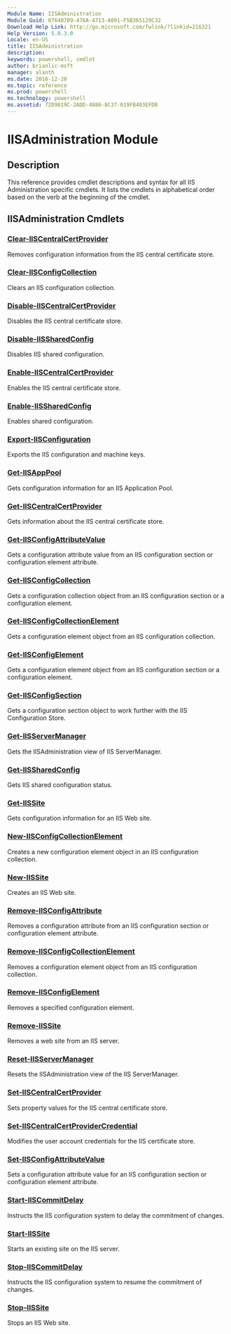 ```yaml
---
Module Name: IISAdministration
Module Guid: 07640789-476A-4713-A091-F5B365129C32
Download Help Link: http://go.microsoft.com/fwlink/?linkid=216321
Help Version: 5.0.3.0
Locale: en-US
title: IISAdministration
description: 
keywords: powershell, cmdlet
author: brianlic-msft
manager: alanth
ms.date: 2016-12-20
ms.topic: reference
ms.prod: powershell
ms.technology: powershell
ms.assetid: 72D9819C-2ADD-4886-8C37-019FB403EFDB
---
```


# IISAdministration Module
## Description
This reference provides cmdlet descriptions and syntax for all IIS Administration specific cmdlets. It lists the cmdlets in alphabetical order based on the verb at the beginning of the cmdlet.

## IISAdministration Cmdlets
### [Clear-IISCentralCertProvider](./Clear-IISCentralCertProvider.md)
Removes configuration information from the IIS central certificate store.

### [Clear-IISConfigCollection](./Clear-IISConfigCollection.md)
Clears an IIS configuration collection.

### [Disable-IISCentralCertProvider](./Disable-IISCentralCertProvider.md)
Disables the IIS central certificate store.

### [Disable-IISSharedConfig](./Disable-IISSharedConfig.md)
Disables IIS shared configuration.

### [Enable-IISCentralCertProvider](./Enable-IISCentralCertProvider.md)
Enables the IIS central certificate store.

### [Enable-IISSharedConfig](./Enable-IISSharedConfig.md)
Enables shared configuration.

### [Export-IISConfiguration](./Export-IISConfiguration.md)
Exports the IIS configuration and machine keys.

### [Get-IISAppPool](./Get-IISAppPool.md)
Gets configuration information for an IIS Application Pool.

### [Get-IISCentralCertProvider](./Get-IISCentralCertProvider.md)
Gets information about the IIS central certificate store.

### [Get-IISConfigAttributeValue](./Get-IISConfigAttributeValue.md)
Gets a configuration attribute value from an IIS configuration section or configuration element attribute.

### [Get-IISConfigCollection](./Get-IISConfigCollection.md)
Gets a configuration collection object from an IIS configuration section or a configuration element.

### [Get-IISConfigCollectionElement](./Get-IISConfigCollectionElement.md)
Gets a configuration element object from an IIS configuration collection.

### [Get-IISConfigElement](./Get-IISConfigElement.md)
Gets a configuration element object from an IIS configuration section or a configuration element.

### [Get-IISConfigSection](./Get-IISConfigSection.md)
Gets a configuration section object to work further with the IIS Configuration Store.

### [Get-IISServerManager](./Get-IISServerManager.md)
Gets the IISAdministration view of IIS ServerManager.

### [Get-IISSharedConfig](./Get-IISSharedConfig.md)
Gets IIS shared configuration status.

### [Get-IISSite](./Get-IISSite.md)
Gets configuration information for an IIS Web site.

### [New-IISConfigCollectionElement](./New-IISConfigCollectionElement.md)
Creates a new configuration element object in an IIS configuration collection.

### [New-IISSite](./New-IISSite.md)
Creates an IIS Web site.

### [Remove-IISConfigAttribute](./Remove-IISConfigAttribute.md)
Removes a configuration attribute from an IIS configuration section or configuration element attribute.

### [Remove-IISConfigCollectionElement](./Remove-IISConfigCollectionElement.md)
Removes a configuration element object from an IIS configuration collection.

### [Remove-IISConfigElement](./Remove-IISConfigElement.md)
Removes a specified configuration element.

### [Remove-IISSite](./Remove-IISSite.md)
Removes a web site from an IIS server.

### [Reset-IISServerManager](./Reset-IISServerManager.md)
Resets the IISAdministration view of the IIS ServerManager.

### [Set-IISCentralCertProvider](./Set-IISCentralCertProvider.md)
Sets property values for the IIS central certificate store.

### [Set-IISCentralCertProviderCredential](./Set-IISCentralCertProviderCredential.md)
Modifies the user account credentials for the IIS certificate store.

### [Set-IISConfigAttributeValue](./Set-IISConfigAttributeValue.md)
Sets a configuration attribute value for an IIS configuration section or configuration element attribute.

### [Start-IISCommitDelay](./Start-IISCommitDelay.md)
Instructs the IIS configuration system to delay the commitment of changes.

### [Start-IISSite](./Start-IISSite.md)
Starts an existing site on the IIS server.

### [Stop-IISCommitDelay](./Stop-IISCommitDelay.md)
Instructs the IIS configuration system to resume the commitment of changes.

### [Stop-IISSite](./Stop-IISSite.md)
Stops an IIS Web site.

